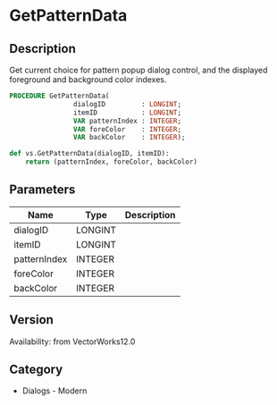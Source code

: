 # GetPatternData

## Description
Get current choice for pattern popup dialog control, and the displayed foreground and background color indexes.

```pascal
PROCEDURE GetPatternData(
				dialogID         : LONGINT;
				itemID           : LONGINT;
				VAR patternIndex : INTEGER;
				VAR foreColor    : INTEGER;
				VAR backColor    : INTEGER);
```

```python
def vs.GetPatternData(dialogID, itemID):
    return (patternIndex, foreColor, backColor)
```

## Parameters
|Name|Type|Description|
|---|---|---|
|dialogID|LONGINT|   |
|itemID|LONGINT|   |
|patternIndex|INTEGER|   |
|foreColor|INTEGER|   |
|backColor|INTEGER|   |

## Version
Availability: from VectorWorks12.0

## Category
* Dialogs - Modern

